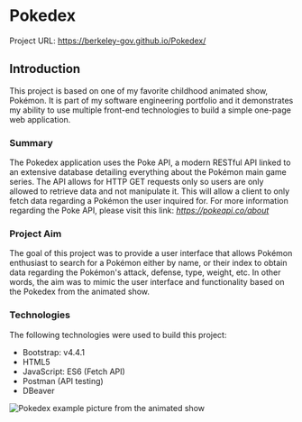 # Pokedex

Project URL: https://berkeley-gov.github.io/Pokedex/

## Introduction
This project is based on one of my favorite childhood animated show, Pokémon. It is part of my software engineering portfolio and it demonstrates my ability to use multiple front-end technologies to build a simple one-page web application. 

### Summary
The Pokedex application uses the Poke API, a modern RESTful API linked to an extensive database detailing everything about the Pokémon main game series.
The API allows for HTTP GET requests only so users are only allowed to retrieve data and not manipulate it. This will allow a client to only fetch data regarding a Pokémon the user inquired for.
For more information regarding the Poke API, please visit this link: _https://pokeapi.co/about_

### Project Aim
The goal of this project was to provide a user interface that allows Pokémon enthusiast to search for a Pokémon either by name, or their index to obtain data regarding the Pokémon's attack, defense, type, weight, etc. In other words, the aim was to mimic the user interface and functionality based on the Pokedex from the animated show.

### Technologies
The following technologies were used to build this project:
* Bootstrap: v4.4.1
* HTML5
* JavaScript: ES6 (Fetch API)
* Postman (API testing)
* DBeaver

![Pokedex example picture from the animated show](https://external-content.duckduckgo.com/iu/?u=http%3A%2F%2Fgran4u.xtgem.com%2FPokedex.png&f=1&nofb=1)
